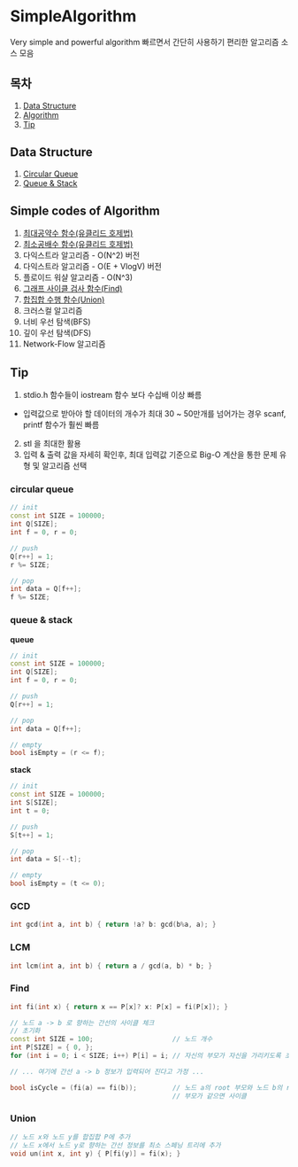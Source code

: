 # SimpleAlgorithm
Very simple and powerful algorithm
빠르면서 간단히 사용하기 편리한 알고리즘 소스 모음

## 목차
1. [Data Structure](#data-structure)
2. [Algorithm](#algorithm)
3. [Tip](#tip)

## Data Structure
1. [Circular Queue](#circular-queue)
2. [Queue & Stack](#queue--stack)

## Simple codes of Algorithm
1. [최대공약수 함수(유클리드 호제법)](#gcd)
2. [최소공배수 함수(유클리드 호제법)](#lcm)
3. 다익스트라 알고리즘 - O(N^2) 버전
4. 다익스트라 알고리즘 - O(E + VlogV) 버전
5. 플로이드 워샬 알고리즘 - O(N^3)
6. [그래프 사이클 검사 함수(Find)](#find)
7. [합집합 수행 함수(Union)](#union)
8. 크러스컬 알고리즘
9. 너비 우선 탐색(BFS)
10. 깊이 우선 탐색(DFS)
11. Network-Flow 알고리즘

## Tip
1. stdio.h 함수들이 iostream 함수 보다 수십배 이상 빠름
 - 입력값으로 받아야 할 데이터의 개수가 최대 30 ~ 50만개를 넘어가는 경우 scanf, printf 함수가 훨씬 빠름
2. stl 을 최대한 활용
3. 입력 & 출력 값을 자세히 확인후, 최대 입력값 기준으로 Big-O 계산을 통한 문제 유형 및 알고리즘 선택

### circular queue
```cpp
// init
const int SIZE = 100000;
int Q[SIZE];
int f = 0, r = 0;

// push
Q[r++] = 1;
r %= SIZE;

// pop
int data = Q[f++];
f %= SIZE;
```

### queue & stack
**queue**
```cpp
// init
const int SIZE = 100000;
int Q[SIZE];
int f = 0, r = 0;

// push
Q[r++] = 1;

// pop
int data = Q[f++];

// empty
bool isEmpty = (r <= f);
```

**stack**
```cpp
// init
const int SIZE = 100000;
int S[SIZE];
int t = 0;

// push
S[t++] = 1;

// pop
int data = S[--t];

// empty
bool isEmpty = (t <= 0);
```

### GCD
```cpp
int gcd(int a, int b) { return !a? b: gcd(b%a, a); }
```

### LCM
```cpp
int lcm(int a, int b) { return a / gcd(a, b) * b; }
```

### Find
```cpp
int fi(int x) { return x == P[x]? x: P[x] = fi(P[x]); }

// 노드 a -> b 로 향하는 간선의 사이클 체크
// 초기화
const int SIZE = 100;                    // 노드 개수
int P[SIZE] = { 0, };
for (int i = 0; i < SIZE; i++) P[i] = i; // 자신의 부모가 자신을 가리키도록 초기화

// ... 여기에 간선 a -> b 정보가 입력되어 진다고 가정 ...

bool isCycle = (fi(a) == fi(b));         // 노드 a의 root 부모와 노드 b의 root
                                         // 부모가 같으면 사이클
```

### Union
```cpp
// 노드 x와 노드 y를 합집합 P에 추가
// 노드 x에서 노드 y로 향하는 간선 정보를 최소 스페닝 트리에 추가
void un(int x, int y) { P[fi(y)] = fi(x); }
```
